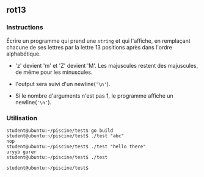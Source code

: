 ## rot13

### Instructions

Écrire un programme qui prend une `string` et qui l'affiche, en remplaçant chacune de ses lettres par la lettre 13 positions après dans l'ordre alphabétique.

- 'z' devient 'm' et 'Z' devient 'M'. Les majuscules restent des majuscules, de même pour les minuscules.

- l'output sera suivi d'un newline(`'\n'`).

- Si le nombre d'arguments n'est pas 1, le programme affiche un newline(`'\n'`).

### Utilisation

```console
student@ubuntu:~/piscine/test$ go build
student@ubuntu:~/piscine/test$ ./test "abc"
nop
student@ubuntu:~/piscine/test$ ./test "hello there"
uryyb gurer
student@ubuntu:~/piscine/test$ ./test

student@ubuntu:~/piscine/test$
```

